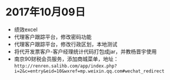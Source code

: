 # 2017年10月09日

* 绩效excel
* 代理客户跟踪平台，修改密码功能
* 代理客户跟踪平台，修改行政区划，本地测试
* 将代开发票客户-客户经理统计代码打包成jar，并教杨晋宇使用
* 南京90财税会员服务，添加商城菜单，地址：`http://renren.salihb.com/app/index.php?i=2&c=entry&eid=10&wxref=mp.weixin.qq.com#wechat_redirect`
